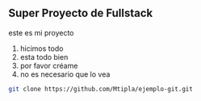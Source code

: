 ## Super Proyecto de Fullstack

este es mi proyecto

 1. hicimos todo
 2. esta todo bien 
 3. por favor créame 
 4. no es necesario que lo vea 

```bash 
git clone https://github.com/Mtipla/ejemplo-git.git
```